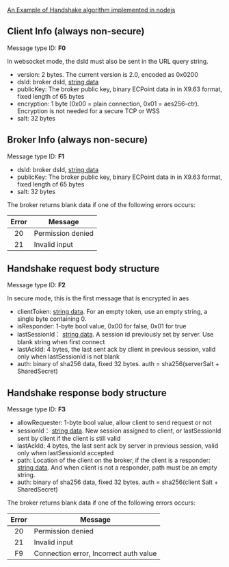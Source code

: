 
[An Example of Handshake algorithm implemented in nodejs](handshake-algorithm.node.js)

## Client Info (always non-secure)
Message type ID: **F0**

In websocket mode, the dsId must also be sent in the URL query string.

* version: 2 bytes. The current version is 2.0, encoded as 0x0200
* dsId: broker dsId, [string data](../common/DSA-Binary-Encoding.md#string-encoding)
* publicKey: The broker public key, binary ECPoint data in in X9.63 format, fixed length of 65 bytes
* encryption: 1 byte (0x00 = plain connection, 0x01 = aes256-ctr). Encryption is not needed for a secure TCP or WSS
* salt: 32 bytes

## Broker Info (always non-secure)
Message type ID: **F1**

* dsId: broker dsId, [string data](../common/DSA-Binary-Encoding.md#string-encoding)
* publicKey: The broker public key, binary ECPoint data in in X9.63 format, fixed length of 65 bytes
* salt: 32 bytes

The broker returns blank data if one of the following errors occurs:

| Error| Message|
|:-------------:| ------------- |
| 20| Permission denied|
| 21| Invalid input| Protocol level|


## Handshake request body structure 
Message type ID: **F2**

In secure mode, this is the first message that is encrypted in aes

* clientToken: [string data](../common/DSA-Binary-Encoding.md#string-encoding). For an empty token, use an empty string, a single byte containing 0.
* isResponder: 1-byte bool value, 0x00 for false, 0x01 for true
* lastSessionId： [string data](../common/DSA-Binary-Encoding.md#string-encoding). A session id previously set by server. Use blank string when first connect
* lastAckId: 4 bytes, the last sent ack by client in previous session, valid only when lastSessionId is not blank
* auth: binary of sha256 data, fixed 32 bytes. auth = sha256(serverSalt + SharedSecret)


## Handshake response body structure
Message type ID: **F3**

* allowRequester: 1-byte bool value, allow client to send request or not
* sessionId： [string data](../common/DSA-Binary-Encoding.md#string-encoding). New session assigned to client, or lastSessionId sent by client if the client is still valid
* lastAckId: 4 bytes, the last sent ack by server in previous session, valid only when lastSessionId accepted
* path: Location of the client on the broker, if the client is a responder: [string data](../common/DSA-Binary-Encoding.md#string-encoding). And when client is not a responder, path must be an empty string.
* auth: binary of sha256 data, fixed 32 bytes. auth = sha256(client Salt + SharedSecret)


The broker returns blank data if one of the following errors occurs:

| Error| Message|
|:-------------:| ------------- |
| 20| Permission denied|
| 21| Invalid input| Protocol level|
| F9 | Connection error, Incorrect auth value| 




